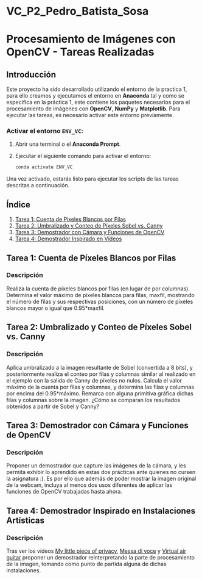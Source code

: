 # VC_P2_Pedro_Batista_Sosa
# Procesamiento de Imágenes con OpenCV - Tareas Realizadas

## Introducción

Este proyecto ha sido desarrollado utilizando el entorno de la practica 1, para ello creamos y ejecutamos el entorno en **Anaconda** tal y como se especifica en la práctica 1, este contiene los paquetes necesarios para el procesamiento de imágenes con **OpenCV**, **NumPy** y **Matplotlib**. Para ejecutar las tareas, es necesario activar este entorno previamente.

### Activar el entorno `ENV_VC`:

1. Abrir una terminal o el **Anaconda Prompt**.
2. Ejecutar el siguiente comando para activar el entorno:

   ```bash
   conda activate ENV_VC
   ```

Una vez activado, estarás listo para ejecutar los scripts de las tareas descritas a continuación.

## Índice

1. [Tarea 1: Cuenta de Píxeles Blancos por Filas](#tarea-1)
2. [Tarea 2: Umbralizado y Conteo de Píxeles Sobel vs. Canny](#tarea-2)
3. [Tarea 3: Demostrador con Cámara y Funciones de OpenCV](#tarea-3)
4. [Tarea 4: Demostrador Inspirado en Vídeos](#tarea-4)

## Tarea 1: Cuenta de Píxeles Blancos por Filas

### Descripción
Realiza la cuenta de píxeles blancos por filas (en lugar de por columnas). Determina el valor máximo de píxeles blancos para filas, maxfil, mostrando el número de filas y sus respectivas posiciones, con un número de píxeles blancos mayor o igual que 0.95*maxfil.

## Tarea 2: Umbralizado y Conteo de Píxeles Sobel vs. Canny

### Descripción
Aplica umbralizado a la imagen resultante de Sobel (convertida a 8 bits), y posteriormente realiza el conteo por filas y columnas similar al realizado en el ejemplo con la salida de Canny de píxeles no nulos. Calcula el valor máximo de la cuenta por filas y columnas, y determina las filas y columnas por encima del 0.95*máximo. Remarca con alguna primitiva gráfica dichas filas y columnas sobre la imagen. ¿Cómo se comparan los resultados obtenidos a partir de Sobel y Canny?

## Tarea 3: Demostrador con Cámara y Funciones de OpenCV

### Descripción
Proponer un demostrador que capture las imágenes de la cámara, y les permita exhibir lo aprendido en estas dos prácticas ante quienes no cursen la asignatura :). Es por ello que además de poder mostrar la imagen original de la webcam, incluya al menos dos usos diferentes de aplicar las funciones de OpenCV trabajadas hasta ahora.

## Tarea 4: Demostrador Inspirado en Instalaciones Artísticas

### Descripción
Tras ver los vídeos [My little piece of privacy](https://www.niklasroy.com/project/88/my-little-piece-of-privacy), [Messa di voce](https://youtu.be/GfoqiyB1ndE?feature=shared) y [Virtual air guitar](https://youtu.be/FIAmyoEpV5c?feature=shared) proponer un demostrador reinterpretando la parte de procesamiento de la imagen, tomando como punto de partida alguna de dichas instalaciones.
